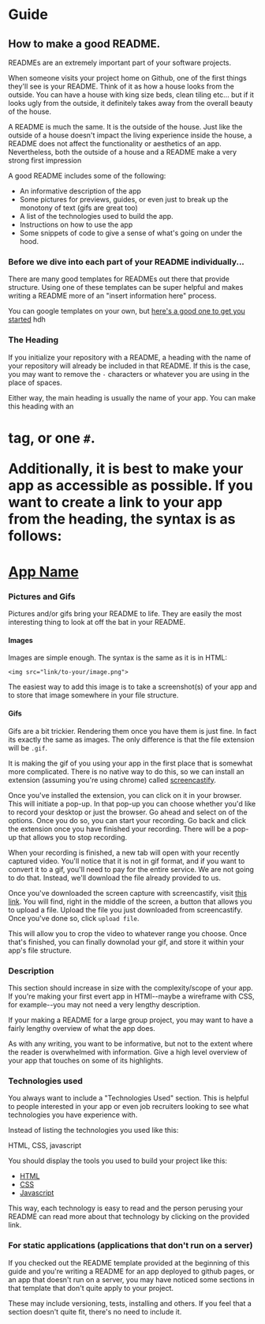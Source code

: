 # Guide

## How to make a good README.

READMEs are an extremely important part of your software projects. 

When someone visits your project home on Github, one of the first things they'll see is your README. Think of it as how a house looks from the outside. You can have a house with king size beds, clean tiling etc... but if it looks ugly from the outside, it definitely takes away from the overall beauty of the house.

A README is much the same. It is the outside of the house. Just like the outside of a house doesn't impact the living experience inside the house, a README does not affect the functionality or aesthetics of an app. Nevertheless, both the outside of a house and a README make a very strong first impression

A good README includes some of the following:
- An informative description of the app
- Some pictures for previews, guides, or even just to break up the monotony of text (gifs are great too)
- A list of the technologies used to build the app. 
- Instructions on how to use the app
- Some snippets of code to give a sense of what's going on under the hood. 

### Before we dive into each part of your README individually...

There are many good templates for READMEs out there that provide structure. Using one of these templates can be super helpful and makes writing a README more of an "insert information here" process. 

You can google templates on your own, but [here's a good one to get you started](https://gist.githubusercontent.com/PurpleBooth/109311bb0361f32d87a2/raw/8254b53ab8dcb18afc64287aaddd9e5b6059f880/README-Template.md)
hdh

### The Heading

If you initialize your repository with a README, a heading with the name of your repository will already be included in that README. If this is the case, you may want to remove the `-` characters or whatever you are using in the place of spaces. 

Either way, the main heading is usually the name of your app. You can make this heading with an <h1> tag, or one `#`.

Additionally, it is best to make your app as accessible as possible. If you want to create a link to your app from the heading, the syntax is as follows:

[<h1>App Name</h1>](www.website.com)

### Pictures and Gifs

Pictures and/or gifs bring your README to life. They are easily the most interesting thing to look at off the bat in your README.

#### Images

Images are simple enough. The syntax is the same as it is in HTML:
```
<img src="link/to-your/image.png">
```
The easiest way to add this image is to take a screenshot(s) of your app and to store that image somewhere in your file structure. 

#### Gifs

Gifs are a bit trickier. Rendering them once you have them is just fine. In fact its exactly the same as images. The only difference is that the file extension will be `.gif`.

It is making the gif of you using your app in the first place that is somewhat more complicated. There is no native way to do this, so we can install an extension (assuming you're using chrome) called [screencastify](https://www.screencastify.com/).

Once you've installed the extension, you can click on it in your browser. This will initiate a pop-up. In that pop-up you can choose whether you'd like to record your desktop or just the browser. Go ahead and select on of the options. Once you do so, you can start your recording. Go back and click the extension once you have finished your recording. There will be a pop-up that allows you to stop recording.

When your recording is finished, a new tab will open with your recently captured video. You'll notice that it is not in gif format, and if you want to convert it to a gif, you'll need to pay for the entire service. We are not going to do that. Instead, we'll download the file already provided to us. 

Once you've downloaded the screen capture with screencastify, visit [this link](https://ezgif.com/video-to-gif). You will find, right in the middle of the screen, a button that allows you to upload a file. Upload the file you just downloaded from screencastify. Once you've done so, click `upload file`.

This will allow you to crop the video to whatever range you choose. Once that's finished, you can finally downolad your gif, and store it within your app's file structure. 

### Description

This section should increase in size with the complexity/scope of your app. If you're making your first evert app in HTMl--maybe a wireframe with CSS, for example--you may not need a very lengthy description. 

If your making a README for a large group project, you may want to have a fairly lengthy overview of what the app does. 

As with any writing, you want to be informative, but not to the extent where the reader is overwhelmed with information. Give a high level overview of your app that touches on some of its highlights. 

### Technologies used

You always want to include a "Technologies Used" section. This is helpful to people interested in your app or even job recruiters looking to see what technologies you have experience with. 

Instead of listing the technologies you used like this:

HTML, CSS, javascript

You should display the tools you used to build your project like this:

- [HTML](https://html.com/)
- [CSS](https://en.wikipedia.org/wiki/Cascading_Style_Sheets)
- [Javascript](https://www.javascript.com/)

This way, each technology is easy to read and the person perusing your README can read more about that technology by clicking on the provided link.

### For static applications (applications that don't run on a server)
 
 If you checked out the README template provided at the beginning of this guide and you're writing a README for an app deployed to github pages, or an app that doesn't run on a server, you may have noticed some sections in that template that don't quite apply to your project.

 These may include versioning, tests, installing and others. If you feel that a section doesn't quite fit, there's no need to include it.  
